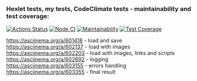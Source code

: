 ### Hexlet tests, my tests, CodeClimate tests - maintainability and test coverage:
[![Actions Status](https://github.com/SergeiKiss/backend-project-4/workflows/hexlet-check/badge.svg)](https://github.com/SergeiKiss/backend-project-4/actions)
[![Node CI](https://github.com/SergeiKiss/backend-project-4/actions/workflows/nodejs.yml/badge.svg)](https://github.com/SergeiKiss/backend-project-4/actions/workflows/nodejs.yml)
[![Maintainability](https://api.codeclimate.com/v1/badges/c73eb658a988d062c6f8/maintainability)](https://codeclimate.com/github/SergeiKiss/backend-project-4/maintainability)
[![Test Coverage](https://api.codeclimate.com/v1/badges/c73eb658a988d062c6f8/test_coverage)](https://codeclimate.com/github/SergeiKiss/backend-project-4/test_coverage)

https://asciinema.org/a/601418 - load and save <br>
https://asciinema.org/a/602137 - load with images <br>
https://asciinema.org/a/602203 - load with images, links and scripts <br>
https://asciinema.org/a/602692 - logging <br>
https://asciinema.org/a/603155 - errors handling <br>
https://asciinema.org/a/603355 - final result